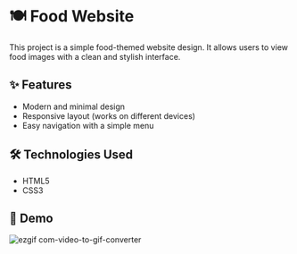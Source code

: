# 🍽️ Food Website

This project is a simple food-themed website design. It allows users to view food images with a clean and stylish interface.

## ✨ Features

- Modern and minimal design  
- Responsive layout (works on different devices)  
- Easy navigation with a simple menu  

## 🛠️ Technologies Used

- HTML5  
- CSS3  

## 🎥 Demo
![ezgif com-video-to-gif-converter](https://github.com/user-attachments/assets/4234a186-9b7e-4346-959d-226d3d1bae7c)



